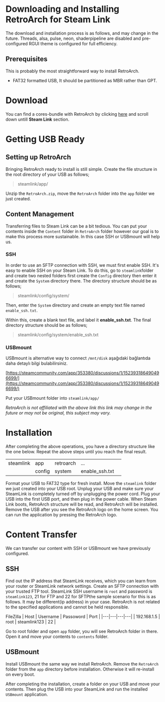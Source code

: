 
# Downloading and Installing RetroArch for Steam Link

The download and installation process is as follows, and may change in the future. Threads, alsa, pulse, neon, shaderpipeline are disabled and pre-configured RGUI theme is configured for full efficiency.

## Prerequisites

This is probably the most straightforward way to install RetroArch.

- FAT32 formatted USB, It should be partitioned as MBR rather than GPT.

# Download 

You can find a cores-bundle with RetroArch by clicking [here](https://www.retroarch.com/index.php?page=platforms) and scroll down untill **Steam Link** section.

# Getting USB Ready

## Setting up RetroArch

Bringing RetroArch ready to install is still simple. Create the file structure in the root directory of your USB as follows;

> steamlink/app/

Unzip the `RetroArch.zip`,  move the `RetroArch` folder into the `app` folder we just created. 

## Content Management

Transferring files to Steam Link can be a bit tedious. You can put your contents inside the `Content` folder in `RetroArch` folder however our goal is to make this process more sustainable. In this case SSH or USBmount will help us.

### SSH

In order to use an SFTP connection with SSH, we must first enable SSH. It's easy to enable SSH on your Steam Link. To do this, go to `steamlink`folder and create two nested folders first create the `Config` directory then enter it and create the `System` directory there. The directory structure should be as follows;

> steamlink/config/system/

Then, enter the `System` directory and create an empty text file named `enable_ssh.txt`.

Within this, create a blank text file, and label it **enable_ssh.txt**. The final directory structure should be as follows;

> steamlink/config/system/enable_ssh.txt
> 
### USBmount

USBmount is alternative way to connect `/mnt/disk` aşağıdaki bağlantıda daha detaylı bilgi bulabilirsiniz.

[https://steamcommunity.com/app/353380/discussions/1/152393186490496699/](https://steamcommunity.com/app/353380/discussions/1/152393186490496699/)

Put your USBmount folder into `steamlink/app/`

*RetroArch is not affiliated with the above link this link may change in the future or may not be original, this subject may vary.*

# Installation

After completing the above operations, you have a directory structure like the one below. Repeat the above steps until you reach the final result.

|   |   |   |   |   |
|---|---|---|---|---|
| steamlink  |  app |  retroarch |...   |   |
|   | config  | system  | enable_ssh.txt  |   |


Format your USB to FAT32 type for fresh install. Move the `steamlink` folder we just created into your USB root. Unplug your USB and make sure your SteamLink is completely turned off by unplugging the power cord. Plug your USB into the first USB port, and then plug in the power cable. When Steam Link boots, RetroArch structure will be read, and RetroArch will be installed. Remove the USB after you see the RetroArch logo on the home screen. You can run the application by pressing the RetroArch logo.

# Content Transfer

We can transfer our content with SSH or USBmount we have previously configured.

## SSH

Find out the IP address that SteamLink receives, which you can learn from your router or SteamLink network settings. Create an SFTP connection with your trusted FTP tool. SteamLink SSH username is `root` and password is `steamlink123`, 21 for FTP and 22 for SFTPthe sample scenario for this is as follows. It may be different(ip address) in your case. RetroArch is not related to the specified applications and cannot be held responsible.

FileZilla
| Host  | Username  | Passoword  | Port  |
|---|---|---|---|
| 192.168.1.5  | root  |  steamlink123 | 22  |

Go to root folder and open `app` folder, you will see RetroArch folder in there. Open it and move your contents to `contents` folder.

## USBmount

Install USBmount the same way we install RetroArch. Remove the `RetroArch` folder from the `app` directory before installation. Otherwise it will re-install on every boot.

After completing the installation, create a folder on your USB and move your contents. Then plug the USB into your SteamLink and run the installed `USBmount` application.

